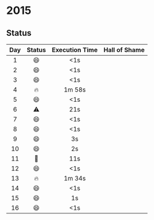 # 2015
## Status

| Day | Status | Execution Time | Hall of Shame |
| :---: | :---: | :---: | :--- |
| 1 | :smile: | <1s |
| 2 | :smile: | <1s |
| 3 | :smile: | <1s |
| 4 | :fire: | 1m 58s |
| 5 | :smile: | <1s |
| 6 | :warning: | 21s |
| 7 | :smile: | <1s |
| 8 | :smile: | <1s |
| 9 | :smile: | 3s |
| 10 | :smile: | 2s |
| 11 | :eyes: | 11s |
| 12 | :smile: | <1s |
| 13 | :fire: | 1m 34s |
| 14 | :smile: | <1s |
| 15 | :smile: | 1s |
| 16 | :smile: | <1s |
